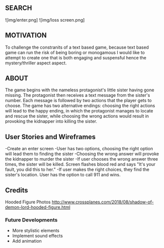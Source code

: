 ## SEARCH

![img/enter.png]
![img/loss screen.png]




## MOTIVATION
To challenge the constranits of a text based game, because text based game can run the risk of being boring or monogamous I would like to attempt to create one that is both engaging and suspensful hence the mystery/thriller aspect aspect.

## ABOUT 
The game begins with the nameless protagonist's little sister having gone missing. The protagonist then receives a text message from the sister's number.  Each message is followed by two actions that the player gets to choose. The game has two alternative endings: choosing the right actions will lead to the happy ending, in which the protagonist manages to locate and rescue the sister, while choosing the wrong actions would result in provoking the kidnapper into killing the sister.

## User Stories and Wireframes
 -Create an enter screen
 -User has two options, choosing the right option will lead them to finding the sister
 -Choosing the wrong answer will provoke the kidnapper to murder the sister
 -If user chooses the wrong answer three times, the sister will be killed. Screen flashes blood red and says "It's your fault, you did this to her."
 -If user makes the right choices, they find the sister's location. User has the option to call 911 and wins.

 ## Credits
 Hooded Figure Photos
 http://www.crossplanes.com/2018/08/shadow-of-demon-lord-hooded-figure.html



 ### Future Developments
 - More stylistic elements
 - Implement sound effects
 - Add animation
